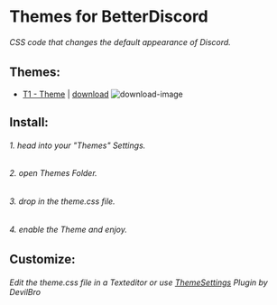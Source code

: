 [download-image]: https://i.imgur.com/aFT3bFw.png

[T1-link]: https://betterdiscord.net/ghdl?url=https://raw.githubusercontent.com/Eight-P/BetterDiscord-Stuff/master/Themes/T1.theme.css

# Themes for BetterDiscord

###### CSS code that changes the default appearance of Discord.


## Themes:

- [T1 - Theme](T1.theme.css) | [download][T1-link] ![download-image]


## Install:

###### 1. head into your "Themes" Settings.
###### 2. open Themes Folder.
###### 3. drop in the theme.css file.
###### 4. enable the Theme and enjoy.


## Customize:

###### Edit the theme.css file in a Texteditor or use [ThemeSettings](https://github.com/mwittrien/BetterDiscordAddons/tree/master/Plugins/ThemeSettings) Plugin by DevilBro



